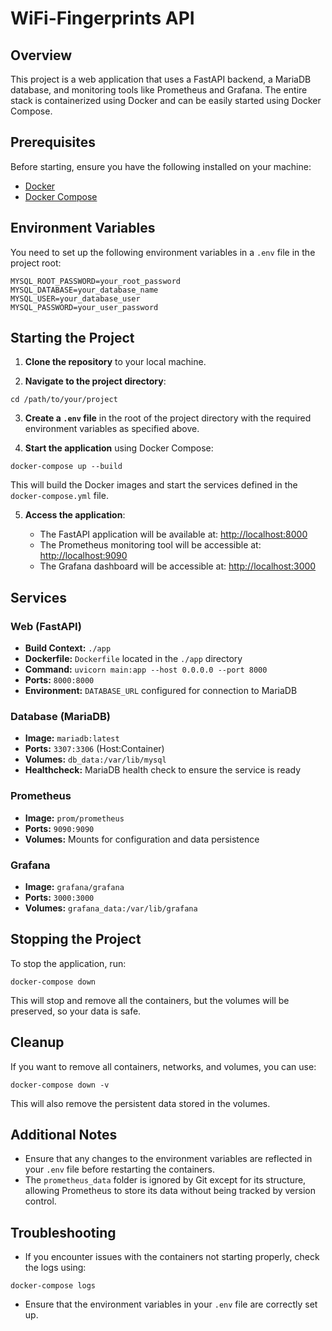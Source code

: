 # WiFi-Fingerprints API

## Overview

This project is a web application that uses a FastAPI backend, a MariaDB database, and monitoring tools like Prometheus and Grafana. The entire stack is containerized using Docker and can be easily started using Docker Compose.

## Prerequisites

Before starting, ensure you have the following installed on your machine:

- [Docker](https://www.docker.com/get-started)
- [Docker Compose](https://docs.docker.com/compose/install/)

## Environment Variables

You need to set up the following environment variables in a `.env` file in the project root:

```
MYSQL_ROOT_PASSWORD=your_root_password
MYSQL_DATABASE=your_database_name
MYSQL_USER=your_database_user
MYSQL_PASSWORD=your_user_password
```

## Starting the Project

1. **Clone the repository** to your local machine.

2. **Navigate to the project directory**:

```
cd /path/to/your/project
```

3. **Create a `.env` file** in the root of the project directory with the required environment variables as specified above.

4. **Start the application** using Docker Compose:

```
docker-compose up --build
```

This will build the Docker images and start the services defined in the `docker-compose.yml` file.

5. **Access the application**:

   - The FastAPI application will be available at: [http://localhost:8000](http://localhost:8000)
   - The Prometheus monitoring tool will be accessible at: [http://localhost:9090](http://localhost:9090)
   - The Grafana dashboard will be accessible at: [http://localhost:3000](http://localhost:3000)

## Services

### Web (FastAPI)

- **Build Context:** `./app`
- **Dockerfile:** `Dockerfile` located in the `./app` directory
- **Command:** `uvicorn main:app --host 0.0.0.0 --port 8000`
- **Ports:** `8000:8000`
- **Environment:** `DATABASE_URL` configured for connection to MariaDB

### Database (MariaDB)

- **Image:** `mariadb:latest`
- **Ports:** `3307:3306` (Host:Container)
- **Volumes:** `db_data:/var/lib/mysql`
- **Healthcheck:** MariaDB health check to ensure the service is ready

### Prometheus

- **Image:** `prom/prometheus`
- **Ports:** `9090:9090`
- **Volumes:** Mounts for configuration and data persistence

### Grafana

- **Image:** `grafana/grafana`
- **Ports:** `3000:3000`
- **Volumes:** `grafana_data:/var/lib/grafana`

## Stopping the Project

To stop the application, run:

```
docker-compose down
```

This will stop and remove all the containers, but the volumes will be preserved, so your data is safe.

## Cleanup

If you want to remove all containers, networks, and volumes, you can use:

```
docker-compose down -v
```

This will also remove the persistent data stored in the volumes.

## Additional Notes

- Ensure that any changes to the environment variables are reflected in your `.env` file before restarting the containers.
- The `prometheus_data` folder is ignored by Git except for its structure, allowing Prometheus to store its data without being tracked by version control.

## Troubleshooting

- If you encounter issues with the containers not starting properly, check the logs using:

```
docker-compose logs
```

- Ensure that the environment variables in your `.env` file are correctly set up.
